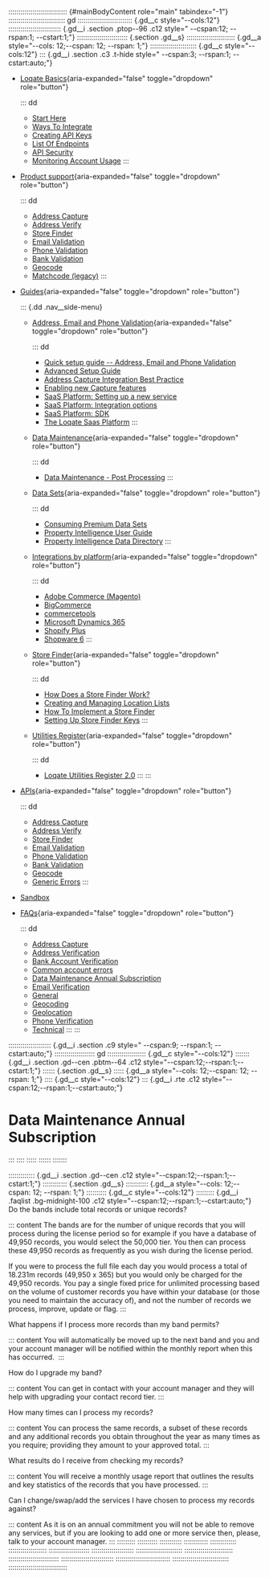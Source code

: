 ::::::::::::::::::::::::::::: {#mainBodyContent role="main" tabindex="-1"}
:::::::::::::::::::::::::::: gd
::::::::::::::::::::::::::: {.gd__c style="--cols:12"}
:::::::::::::::::::::::::: {.gd__i .section .ptop--96 .c12 style=" --cspan:12; --rspan:1; --cstart:1;"}
::::::::::::::::::::::::: {.section .gd__s}
:::::::::::::::::::::::: {.gd__a style="--cols: 12;--cspan: 12; --rspan: 1;"}
::::::::::::::::::::::: {.gd__c style="--cols:12"}
::: {.gd__i .section .c3 .t-hide style=" --cspan:3; --rspan:1; --cstart:auto;"}
- [Loqate Basics](#){aria-expanded="false" toggle="dropdown"
  role="button"}

  ::: dd
  - [Start Here](/developers/getting-started/)
  - [Ways To Integrate](/developers/getting-started/ways-to-integrate/)
  - [Creating API Keys](/developers/getting-started/creating-api-keys/)
  - [List Of Endpoints](/developers/getting-started/list-of-endpoints/)
  - [API Security](/developers/getting-started/api-security/)
  - [Monitoring Account
    Usage](/developers/getting-started/monitoring-account-usage/)
  :::
- [Product support](#){aria-expanded="false" toggle="dropdown"
  role="button"}

  ::: dd
  - [Address Capture](/developers/address-capture/)
  - [Address Verify](/developers/address-verify/)
  - [Store Finder](/developers/store-finder/)
  - [Email Validation](/developers/email-validation/)
  - [Phone Validation](/developers/phone-verification/)
  - [Bank Validation](/developers/bank-verification/)
  - [Geocode](/developers/geocode/)
  - [Matchcode (legacy)](/developers/matchcode/)
  :::
- [Guides](#){aria-expanded="false" toggle="dropdown" role="button"}

  ::: {.dd .nav__side-menu}
  - [Address, Email and Phone Validation](#){aria-expanded="false"
    toggle="dropdown" role="button"}

    ::: dd
    - [Quick setup guide -- Address, Email and Phone
      Validation](/developers/guides/quick/)
    - [Advanced Setup Guide](/developers/guides/advanced-setup-guide/)
    - [Address Capture Integration Best
      Practice](/developers/guides/address-capture-integration-best-practice/)
    - [Enabling new Capture
      features](/developers/guides/enabling-new-capture-features/)
    - [SaaS Platform: Setting up a new
      service](/developers/guides/saas-platform-setting-up/)
    - [SaaS Platform: Integration
      options](/developers/guides/saas-platform-integration-options/)
    - [SaaS Platform: SDK](/developers/guides/saas-platform-sdk/)
    - [The Loqate Saas
      Platform](/developers/guides/the-loqate-saas-platform/)
    :::
  - [Data Maintenance](#){aria-expanded="false" toggle="dropdown"
    role="button"}

    ::: dd
    - [Data Maintenance - Post
      Processing](/developers/guides/data-maintenance-post-processing/)
    :::
  - [Data Sets](#){aria-expanded="false" toggle="dropdown"
    role="button"}

    ::: dd
    - [Consuming Premium Data
      Sets](/developers/guides/consuming-premium-data-sets/)
    - [Property Intelligence User
      Guide](/developers/guides/property-intelligence-user-guide/)
    - [Property Intelligence Data
      Directory](/developers/guides/property-intelligence-data-directory/)
    :::
  - [Integrations by platform](#){aria-expanded="false"
    toggle="dropdown" role="button"}

    ::: dd
    - [Adobe Commerce
      (Magento)](/developers/guides/adobe-commerce-magento-integration-guide/)
    - [BigCommerce](/developers/guides/bigcommerce/)
    - [commercetools](/developers/guides/commercetools-integration/)
    - [Microsoft Dynamics
      365](/developers/guides/loqate-for-microsoft-dynamics-365/)
    - [Shopify
      Plus](/developers/guides/the-loqate-shopify-integration-guide/)
    - [Shopware
      6](/developers/guides/loqate-plugin-for-shopware-6-configuration-guide/)
    :::
  - [Store Finder](#){aria-expanded="false" toggle="dropdown"
    role="button"}

    ::: dd
    - [How Does a Store Finder
      Work?](/developers/guides/how-does-a-store-finder-work/)
    - [Creating and Managing Location
      Lists](/developers/guides/creating-and-managing-location-lists/)
    - [How To Implement a Store
      Finder](/developers/guides/how-to-implement-a-store-finder/)
    - [Setting Up Store Finder
      Keys](/developers/guides/setting-up-store-finder-keys/)
    :::
  - [Utilities Register](#){aria-expanded="false" toggle="dropdown"
    role="button"}

    ::: dd
    - [Loqate Utilities Register
      2.0](/developers/guides/loqate-utilities-register/)
    :::
  :::
- [APIs](/developers/api/){aria-expanded="false" toggle="dropdown"
  role="button"}

  ::: dd
  - [Address Capture](/developers/api/capture/)
  - [Address Verify](/developers/api/cleanseplus/)
  - [Store Finder](/developers/apis/location-services/)
  - [Email Validation](/developers/api/emailvalidation/)
  - [Phone Validation](/developers/api/phonenumbervalidation/)
  - [Bank Validation](/developers/api/bankaccountvalidation/)
  - [Geocode](/developers/api/distancesanddirections/)
  - [Generic Errors](/developers/api/generic-errors/)
  :::
- [Sandbox](/developers/sandbox/)
- [FAQs](#){aria-expanded="false" toggle="dropdown" role="button"}

  ::: dd
  - [Address Capture](/developers/faqs/Address-Capture)
  - [Address Verification](/developers/faqs/Address-Verification)
  - [Bank Account
    Verification](/developers/faqs/Bank-Account-Verification)
  - [Common account errors](/developers/faqs/Common-account-errors)
  - [Data Maintenance Annual
    Subscription](/developers/faqs/Data-Maintenance-Annual-Subscription)
  - [Email Verification](/developers/faqs/Email-Verification)
  - [General](/developers/faqs/General)
  - [Geocoding](/developers/faqs/Geocoding)
  - [Geolocation](/developers/faqs/Geolocation)
  - [Phone Verification](/developers/faqs/Phone-Verification)
  - [Technical](/developers/faqs/Technical)
  :::
:::

::::::::::::::::::::: {.gd__i .section .c9 style=" --cspan:9; --rspan:1; --cstart:auto;"}
:::::::::::::::::::: gd
::::::::::::::::::: {.gd__c style="--cols:12"}
::::::: {.gd__i .section .gd--cen .pbtm--64 .c12 style="--cspan:12;--rspan:1;--cstart:1;"}
:::::: {.section .gd__s}
::::: {.gd__a style="--cols: 12;--cspan: 12; --rspan: 1;"}
:::: {.gd__c style="--cols:12"}
::: {.gd__i .rte .c12 style="--cspan:12;--rspan:1;--cstart:auto;"}
# Data Maintenance Annual Subscription
:::
::::
:::::
::::::
:::::::

::::::::::::: {.gd__i .section .gd--cen .c12 style="--cspan:12;--rspan:1;--cstart:1;"}
:::::::::::: {.section .gd__s}
::::::::::: {.gd__a style="--cols: 12;--cspan: 12; --rspan: 1;"}
:::::::::: {.gd__c style="--cols:12"}
::::::::: {.gd__i .faqlist .bg-midnight-100 .c12 style="--cspan:12;--rspan:1;--cstart:auto;"}
Do the bands include total records or unique records?

::: content
The bands are for the number of unique records that you will process
during the license period so for example if you have a database of
49,950 records, you would select the 50,000 tier. You then can process
these 49,950 records as frequently as you wish during the license
period.

If you were to process the full file each day you would process a total
of 18.231m records (49,950 x 365) but you would only be charged for the
49,950 records. You pay a single fixed price for unlimited processing
based on the volume of customer records you have within your database
(or those you need to maintain the accuracy of), and not the number of
records we process, improve, update or flag.
:::

What happens if I process more records than my band permits?

::: content
You will automatically be moved up to the next band and you and your
account manager will be notified within the monthly report when this has
occurred. 
:::

How do I upgrade my band?

::: content
You can get in contact with your account manager and they will help with
upgrading your contact record tier.
:::

How many times can I process my records?

::: content
You can process the same records, a subset of these records and any
additional records you obtain throughout the year as many times as you
require; providing they amount to your approved total.
:::

What results do I receive from checking my records?

::: content
You will receive a monthly usage report that outlines the results and
key statistics of the records that you have processed.
:::

Can I change/swap/add the services I have chosen to process my records
against?

::: content
As it is on an annual commitment you will not be able to remove any
services, but if you are looking to add one or more service then,
please, talk to your account manager.
:::
:::::::::
::::::::::
:::::::::::
::::::::::::
:::::::::::::
:::::::::::::::::::
::::::::::::::::::::
:::::::::::::::::::::
:::::::::::::::::::::::
::::::::::::::::::::::::
:::::::::::::::::::::::::
::::::::::::::::::::::::::
:::::::::::::::::::::::::::
::::::::::::::::::::::::::::
:::::::::::::::::::::::::::::
